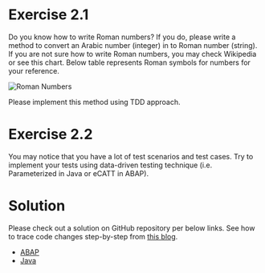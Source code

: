 <!-- TITLE: Roman Number -->
<!-- SUBTITLE: In this exercise, the implementation of the logic is not so obvious like in the exercise 1. Please use TDD approach to write your code and tests that are easy to understand, change, and maintain. You will also apply data-driven testing technique in this exercise. -->

# Exercise 2.1

Do you know how to write Roman numbers? If you do, please write a method to convert an Arabic number (integer) in to Roman number (string). If you are not sure how to write Roman numbers, you may check Wikipedia or see this chart. Below table represents Roman symbols for numbers for your reference.

![Roman Numbers](img/roman_numbers.png)

Please implement this method using TDD approach.

# Exercise 2.2

You may notice that you have a lot of test scenarios and test cases. Try to implement your tests using data-driven testing technique (i.e. Parameterized in Java or eCATT in ABAP).

# Solution

Please check out a solution on GitHub repository per below links. See how to trace code changes step-by-step from [this blog](http://www.pacroy.com/2017/01/how-to-use-git-client-to-trace-commit.html).

- [ABAP](https://github.com/pacroy/tdd-ex01-fizzbuzz-abap)
- [Java](https://github.com/pacroy/tdd-ex01-fizzbuzz-java)